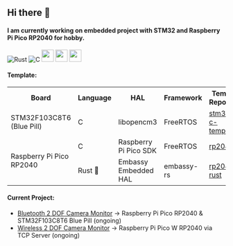 ## Hi there 👋
#### I am currently working on embedded project with STM32 and Raspberry Pi Pico RP2040 for hobby. 
![Rust](https://img.shields.io/badge/rust-%23000000.svg?style=for-the-badge&logo=rust&logoColor=white)
![C](https://img.shields.io/badge/c-%2300599C.svg?style=for-the-badge&logo=c&logoColor=white)
<img src ="https://user-images.githubusercontent.com/32474027/105848287-1c024f00-6022-11eb-8a6f-6bdae761b44d.jpg" height=28)>
<img src ="https://substackcdn.com/image/fetch/f_auto,q_auto:good,fl_progressive:steep/https%3A%2F%2Fbucketeer-e05bbc84-baa3-437e-9518-adb32be77984.s3.amazonaws.com%2Fpublic%2Fimages%2F8b0afbee-2dcd-4ab4-8cb9-659a0fabc755_359x198.png" height=28)>
<img src ="https://m.media-amazon.com/images/S/abs-image-upload-na/d/AmazonStores/A1F83G8C2ARO7P/4087e55f2f303ebc54d6fa96c58fe3cc.w980.h290._CR0%2C47%2C980%2C196_SX980_.jpg" height=28)>

<!---
<br><br><img src="https://github-readme-stats.vercel.app/api/top-langs/?username=tutla53&layout=compact&theme=github_dark&hide=Makefile,CMake,RPC&size_weight=0.5&count_weight=0.5" align="center"/>
-->

#### Template:

<table>
<tr> <th> Board                                   </th> <th> Language    </th> <th> HAL                    </th> <th> Framework  </th> <th> Template Repository           </th> </tr>
<tr> <td> STM32F103C8T6 (Blue Pill)               </td> <td> C           </td> <td> libopencm3             </td> <td> FreeRTOS   </td> <td> <a href="https://github.com/tutla53/stm32f1-c-template">stm32f1-c-template</a>   </td> </tr>
<tr> <td rowspan = "2"> Raspberry Pi Pico RP2040  </td> <td> C           </td> <td> Raspberry Pi Pico SDK  </td> <td> FreeRTOS   </td> <td> <a href=https://github.com/tutla53/rp2040>rp2040-c</a>   </td></tr>
<tr>                                               <td> Rust 🦀         </td> <td> Embassy Embedded HAL   </td> <td> embassy-rs </td> <td> <a href="https://github.com/tutla53/rp2040-rust">rp2040-rust</a>   </td></tr>
  
</table>

#### Current Project:

- [Bluetooth 2 DOF Camera Monitor](https://github.com/tutla53/camera-monitor-robot) &#8594; Raspberry Pi Pico RP2040 & STM32F103C8T6 Blue Pill (ongoing)
- [Wireless 2 DOF Camera Monitor](https://github.com/tutla53/pico-w-tcp.git) &#8594; Raspberry Pi Pico W RP2040 via TCP Server (ongoing)
